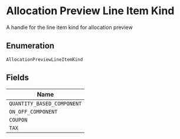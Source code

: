 
# Allocation Preview Line Item Kind

A handle for the line item kind for allocation preview

## Enumeration

`AllocationPreviewLineItemKind`

## Fields

| Name |
|  --- |
| `QUANTITY_BASED_COMPONENT` |
| `ON_OFF_COMPONENT` |
| `COUPON` |
| `TAX` |


